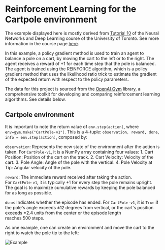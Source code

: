 # Reinforcement Learning for the Cartpole environment

The example displayed here is mostly derived from [Tutorial 10](https://nbviewer.jupyter.org/url/www.cs.toronto.edu/~rgrosse/courses/csc421_2019/tutorials/tut10/policy_gradient_cartpole.ipynb) of the Neural Networks and Deep Learning course of the University of Toronto. See more information in the course page [here](http://www.cs.toronto.edu/~rgrosse/courses/csc421_2019/).

In this example, a policy gradient method is used to train an agent to balance a pole on a cart, by moving the cart to the left or to the right. The agent receives a reward of +1 for each time step that the pole is balanced. The agent is trained using the REINFORCE algorithm, which is a policy gradient method that uses the likelihood ratio trick to estimate the gradient of the expected return with respect to the policy parameters.

The data for this project is sourced from the [OpenAI Gym](https://gym.openai.com/) library, a comprehensive toolkit for developing and comparing reinforcement learning algorithms. See details below.

## Cartpole environment

It is important to note the return value of `env.step(action)`, where `env=gym.make("CartPole-v1")`. This is a 4-tuple: `observation, reward, done, info = env.step(action)`, composed by:

`observation`: Represents the new state of the environment after the action is taken. For `CartPole-v1`, it is a NumPy array containing four values:
    1. Cart Position: Position of the cart on the track.
    2. Cart Velocity: Velocity of the cart.
    3. Pole Angle: Angle of the pole with the vertical.
    4. Pole Velocity at Tip: Angular velocity of the pole.

`reward`: The immediate reward received after taking the action. For `CartPole-v1`, it is typically +1 for every step the pole remains upright. The goal is to maximize cumulative rewards by keeping the pole balanced for as long as possible.

`done`: Indicates whether the episode has ended. For `CartPole-v1`, it is `True` if the pole's angle exceeds ±12 degrees from vertical, or the cart's position exceeds ±2.4 units from the center or the episode length reaches 500 steps.

As one example, one can create an environment and move the cart to the right to watch the pole tip to the left:

![Example](figures/cartpole-movement.png)
